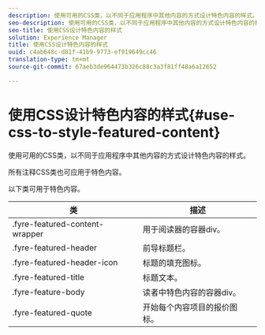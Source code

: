 ```yaml
---
description: 使用可用的CSS类，以不同于应用程序中其他内容的方式设计特色内容的样式。
seo-description: 使用可用的CSS类，以不同于应用程序中其他内容的方式设计特色内容的样式。
seo-title: 使用CSS设计特色内容的样式
solution: Experience Manager
title: 使用CSS设计特色内容的样式
uuid: c4ab648c-d81f-41b9-9773-ef919649cc46
translation-type: tm+mt
source-git-commit: 67aeb3de964473b326c88c3a3f81ff48a6a12652

---
```



# 使用CSS设计特色内容的样式{#use-css-to-style-featured-content}

使用可用的CSS类，以不同于应用程序中其他内容的方式设计特色内容的样式。

所有注释CSS类也可应用于特色内容。

以下类可用于特色内容。

| 类 | 描述 |
|---|---|
| .fyre-featured-content-wrapper | 用于阅读器的容器div。 |
| .fyre-featured-header | 前导标题栏。 |
| .fyre-featured-header-icon | 标题的填充图标。 |
| .fyre-featured-title | 标题文本。 |
| .fyre-feature-body | 读者中特色内容的容器div。 |
| .fyre-featured-quote | 开始每个内容项目的报价图标。 |

